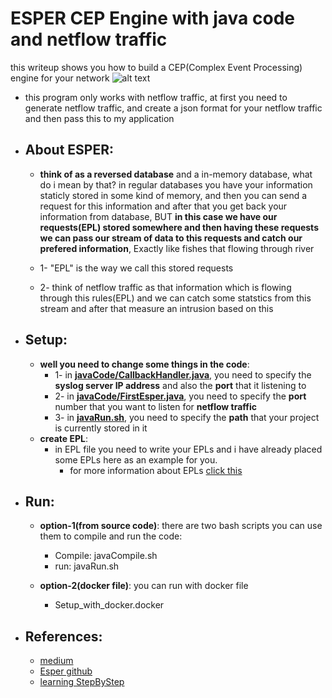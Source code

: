 # ESPER CEP Engine with java code and netflow traffic

this writeup shows you how to build a CEP(Complex Event Processing) engine for your network
![alt text](https://raw.githubusercontent.com/Alikhoshkholgh/ESPER_CEP_Engine_java_netflow/main/CEP%20engine%20based%20on%20esper.jpeg)

+ this program only works with netflow traffic, at first you need to generate netflow traffic, and create a json format for your netflow traffic and then pass this to my application

+ ## About ESPER:
  + **think of as a reversed database** and a in-memory database, what do i mean by that? in regular databases you have your information staticly stored in some kind of memory, and then you can send a request for this information and after that you get back your information from database, BUT **in this case we have our requests(EPL) stored somewhere and then having these requests we can pass our stream of data to this requests and catch our prefered information**, Exactly like fishes that flowing through river

  + 1- "EPL" is the way we call this stored requests 
  + 2- think of netflow traffic as that information which is flowing through this rules(EPL) and we can catch some statstics from this stream and after that measure an intrusion based on this


+ ## Setup:
  + **well you need to change some things in the code**:
    + 1- in **[javaCode/CallbackHandler.java](https://github.com/Alikhoshkholgh/DDOS-detection-ESPER-CEP-Engine/blob/main/javaCode/CallbackHandler.java)**, you need to specify the **syslog server IP address** and also the **port** that it listening to
    + 2- in **[javaCode/FirstEsper.java](https://github.com/Alikhoshkholgh/DDOS-detection-ESPER-CEP-Engine/blob/main/javaCode/FirstEsper.java)**, you need to specify the **port** number that you want to listen for **netflow traffic**
    + 3- in **[javaRun.sh](https://github.com/Alikhoshkholgh/DDOS-detection-ESPER-CEP-Engine/blob/main/javaRun.sh)**, you need to specify the **path** that your project is currently stored in it
  + **create EPL**:
    + in EPL file you need to write your EPLs and i have already placed some EPLs here as an example for you. 
        + for more information about EPLs [click this](http://esper.espertech.com/release-7.1.0/esper-reference/html/gettingstarted.html#gettingstarted_steps_4)
    
+ ## Run:
  + **option-1(from source code)**: there are two bash scripts you can use them to compile and run the code:
    + Compile: javaCompile.sh
    + run: javaRun.sh
    
  + **option-2(docker file)**: you can run with docker file
    + Setup_with_docker.docker

+ ## References:
  + [medium](https://medium.com/@bruno.felix/complex-event-processing-with-esper-core-concepts-f97394b39c07)
  + [Esper github](https://github.com/espertechinc/esper)
  + [learning StepByStep](http://esper.espertech.com/release-7.1.0/esper-reference/html/gettingstarted.html)

